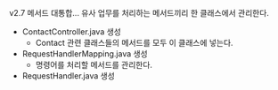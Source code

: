 v2.7
메서드 대통합...
유사 업무를 처리하는 메서드끼리 한 클래스에서 관리한다.
- ContactController.java 생성
    - Contact 관련 클래스들의 메서드를 모두 이 클래스에 넣는다.
- RequestHandlerMapping.java 생성
    - 명령어를 처리할 메서드를 관리한다.
- RequestHandler.java 생성